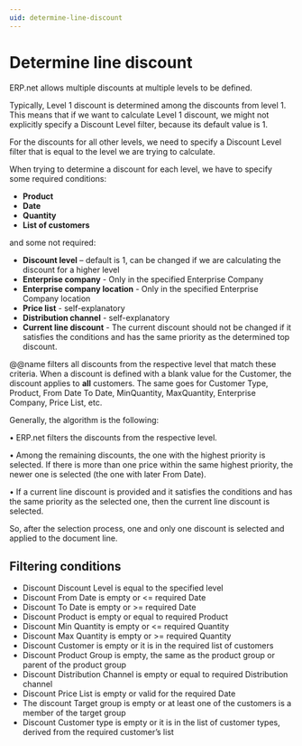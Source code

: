 ```yaml
---
uid: determine-line-discount
---
```


# Determine line discount

ERP.net allows multiple discounts at multiple levels to be defined.

Typically, Level 1 discount is determined among the discounts from level 1. This means that if we want to calculate Level 1 discount, we might not explicitly specify a Discount Level filter, because its default value is 1.

For the discounts for all other levels, we need to specify a Discount Level filter that is equal to the level we are trying to calculate.

When trying to determine a discount for each level, we have to specify some required conditions:
 
- **Product**
- **Date**
- **Quantity**
- **List of customers**

and some not required:
 
-	**Discount level** – default is 1, can be changed if we are calculating the discount for a higher level
- **Enterprise company** - Only in the specified Enterprise Company
- **Enterprise company location** - Only in the specified Enterprise Company location
- **Price list** - self-explanatory
- **Distribution channel** - self-explanatory
- **Current line discount** - The current discount should not be changed if it satisfies the conditions and has the same priority as the determined top discount.

@@name filters all discounts from the respective level that match these criteria. When a discount is defined with a blank value for the Customer, the discount applies to **all** customers. The same goes for Customer Type, Product, From Date To Date, MinQuantity, MaxQuantity, Enterprise Company, Price List, etc.
 

Generally, the algorithm is the following:

•	ERP.net filters the discounts from the respective level.

•	Among the remaining discounts, the one with the highest priority is selected. If there is more than one price within the same highest priority, the newer one is selected (the one with later From Date).

•	If a current line discount is provided and it satisfies the conditions and has the same priority as the selected one, then the current line discount is selected.

So, after the selection process, one and only one discount is selected and applied to the document line.

 
## Filtering conditions

- Discount Discount Level is equal to the specified level
- Discount From Date is empty or <= required Date
- Discount To Date is empty or >= required Date
- Discount Product is empty or equal to required Product
- Discount Min Quantity is empty or <= required Quantity
- Discount Max Quantity is empty or >= required Quantity
- Discount Customer is empty or it is in the required list of customers
- Discount Product Group is empty, the same as the product group or parent of the product group
- Discount Distribution Channel is empty or equal to required Distribution channel 
- Discount Price List is empty or valid for the required Date
- The discount Target group is empty or at least one of the customers is a member of the target group
- Discount Customer type is empty or it is in the list of customer types, derived from the required customer’s list


